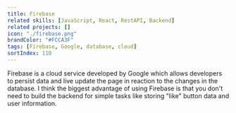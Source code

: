 ```yaml
---
title: Firebase
related skills: [JavaScript, React, RestAPI, Backend]
related projects: []
icon: "./firebase.png"
brandColor: "#FCCA3F"
tags: [Firebase, Google, database, cloud]
sortIndex: 110
---
```


Firebase is a cloud service developed by Google which allows developers to persist data and live update the page in reaction to the changes in the database. I think the biggest advantage of using Firebase is that you don't need to build the backend for simple tasks like storing "like" button data and user information.
